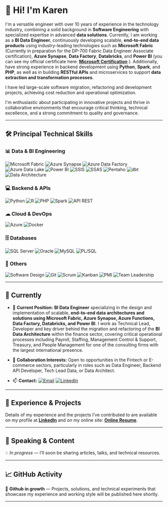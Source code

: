 # 👋 Hi! I'm Karen

I'm a versatile engineer with over 10 years of experience in the technology industry, combining a solid background in **Software Engineering** with specialized expertise in advanced **data solutions**. Currently, I am working as a **BI Data Engineer**, continuously developing scalable, **end-to-end data products** using industry-leading technologies such as **Microsoft Fabric** (Currently in preparation for the DP-700 Fabric Data Engineer Associate certification), **Azure Synapse**, **Data Factory**, **Databricks**, and **Power BI** (you can see my official certificate here: **[Microsoft Certification](https://learn.microsoft.com/es-es/users/ksvidalm/credentials/64eb7a7c74cc1779)**
). Additionally, have strong experience in backend development using **Python**, **Spark**, and **PHP**, as well as in building **RESTful APIs** and microservices to support **data extraction and transformation processes**.

I have led large-scale software migration, refactoring and development projects, achieving cost reduction and operational optimization.

I'm enthusiastic about participating in innovative projects and thrive in collaborative environments that encourage critical thinking, technical excellence, and a strong commitment to quality and governance.

---
## 🛠 Principal Technical Skills

### 📊 Data & BI Engineering  
![Microsoft Fabric](https://img.shields.io/badge/-Microsoft%20Fabric-0078D4?style=flat&logo=microsoft) ![Azure Synapse](https://img.shields.io/badge/-Azure%20Synapse%20Analytics-0078D4?style=flat&logo=azure-synapse-analytics) ![Azure Data Factory](https://img.shields.io/badge/-Azure%20Data%20Factory-0078D4?style=flat&logo=microsoft-azure) ![Azure Data Lake](https://img.shields.io/badge/-Azure%20Data%20Lake%20Gen2-0078D4?style=flat&logo=microsoft-azure) ![Power BI](https://img.shields.io/badge/-Power%20BI-F2C811?style=flat&logo=powerbi) ![SSIS](https://img.shields.io/badge/-SSIS-CC2927?style=flat&logo=microsoft-sql-server) ![SSAS](https://img.shields.io/badge/-SSAS-CC2927?style=flat&logo=microsoft-sql-server) ![Pentaho](https://img.shields.io/badge/-Pentaho-003B5C?style=flat) ![dbt](https://img.shields.io/badge/-dbt-FF694B?style=flat&logo=dbt) ![Data Architecture](https://img.shields.io/badge/-Data%20Architecture-4CAF50?style=flat&logo=databricks)

### 💻 Backend & APIs
![Python](https://img.shields.io/badge/-Python-3776AB?style=flat&logo=python) ![R](https://img.shields.io/badge/-R-276DC3?style=flat&logo=r) ![PHP](https://img.shields.io/badge/-PHP-777BB4?style=flat&logo=php) ![Spark](https://img.shields.io/badge/-Apache%20Spark-E25A1C?style=flat&logo=apachespark) ![API REST](https://img.shields.io/badge/-API%20REST-005571?style=flat&logo=swagger)

### ☁ Cloud & DevOps  
![Azure](https://img.shields.io/badge/-Azure-0078D4?style=flat&logo=microsoft-azure) ![Docker](https://img.shields.io/badge/-Docker-2496ED?style=flat&logo=docker)

### 🗄 Databases 
![SQL Server](https://img.shields.io/badge/-SQL%20Server-CC2927?style=flat&logo=microsoft-sql-server) ![Oracle](https://img.shields.io/badge/-Oracle-F80000?style=flat&logo=oracle) ![MySQL](https://img.shields.io/badge/-MySQL-4479A1?style=flat&logo=mysql) ![PL/SQL](https://img.shields.io/badge/-PL/SQL-336791?style=flat)

### 🔧 Others 
![Software Design](https://img.shields.io/badge/-Software%20%26%20API%20Design-4CAF50?style=flat&logo=swagger) ![Git](https://img.shields.io/badge/-Git-F05032?style=flat&logo=git) ![Scrum](https://img.shields.io/badge/-Scrum-6DB33F?style=flat&logo=scrumalliance) ![Kanban](https://img.shields.io/badge/-Kanban-0052CC?style=flat&logo=trello) ![PMI](https://img.shields.io/badge/-Project%20Management%20(PMI)-2E7D32?style=flat) ![Team Leadership](https://img.shields.io/badge/-Team%20Leadership-FF9800?style=flat)

---

## 📌 Currently

- 🔭 **Current Position:** **BI Data Engineer** specializing in the design and implementation of scalable, **end-to-end data architectures and solutions using Microsoft Fabric, Azure Synapse, Azure Functions, Data Factory, Databricks, and Power BI**. I work as Technical Lead, Developer and key driver behind the migration and refactoring of the **BI Data Architecture** within the finance sector, covering critical operational processes including Payroll, Staffing, Management Control & Support, Treasury, and People Management for one of the consulting firms with the largest international presence.

- 🤝 **Collaboration Interests:** Open to opportunities in the Fintech or E-commerce sectors, particularly in roles such as Data Engineer, Backend API Developer, Tech Lead Data, or Data Architect.

- 📫 **Contact:** [![Email](https://img.shields.io/badge/Email-karenvidalmunoz@gmail.com-D14836?style=flat&logo=gmail)](mailto:karenvidalmunoz@gmail.com) [![LinkedIn](https://img.shields.io/badge/-LinkedIn-0077B5?style=flat&logo=linkedin)](https://www.linkedin.com/in/karenvidalm/)

---

## 📂 Experience & Projects

Details of my experience and the projects I’ve contributed to are available on my profile at **[LinkedIn](https://www.linkedin.com/in/karenvidalm/)** and on my online site: **[Online Resume](https://karenvidal.notion.site/resume)**.

---

## 🎤 Speaking & Content

💡 *In progress* — I’ll soon be sharing articles, talks, and technical resources.

---

## 📈 GitHub Activity

🚀 **Github in growth** — Projects, solutions, and technical experiments that showcase my experience and working style will be published here shortly.

---

